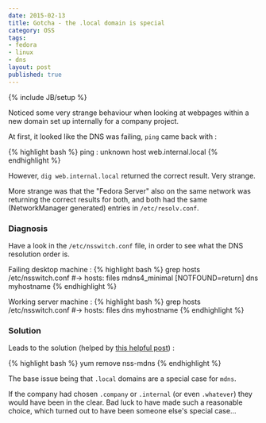 ```yaml
---
date: 2015-02-13
title: Gotcha - the .local domain is special
category: OSS
tags:
- fedora
- linux
- dns
layout: post
published: true
---
```

{% include JB/setup %}

Noticed some very strange behaviour when looking at webpages within a
new domain set up internally for a company project.

At first, it looked like the DNS was failing, ```ping``` came back with :

{% highlight bash %}
ping : unknown host web.internal.local
{% endhighlight %}

However, ```dig web.internal.local``` returned the correct result.  Very strange.  

More strange was that the "Fedora Server" also on the same network 
was returning the correct results for both, and both had the 
same (NetworkManager generated) entries in ```/etc/resolv.conf```.

### Diagnosis

Have a look in the ```/etc/nsswitch.conf``` file, in order to 
see what the DNS resolution order is.

Failing desktop machine : 
{% highlight bash %}
grep hosts /etc/nsswitch.conf
#-> hosts:      files mdns4_minimal [NOTFOUND=return] dns myhostname
{% endhighlight %}

Working server machine : 
{% highlight bash %}
grep hosts /etc/nsswitch.conf
#-> hosts:      files dns myhostname
{% endhighlight %}

### Solution

Leads to the solution (helped by [this helpful post](http://askubuntu.com/questions/81797/nslookup-finds-ip-but-ping-doesnt)) :

{% highlight bash %}
yum remove nss-mdns
{% endhighlight %}

The base issue being that ```.local``` domains are a special case for ```mdns```.

If the company had chosen ```.company``` or ```.internal``` (or even ```.whatever```)
they would have been in the clear.  Bad luck to have made such a reasonable choice, 
which turned out to have been someone else's special case...
